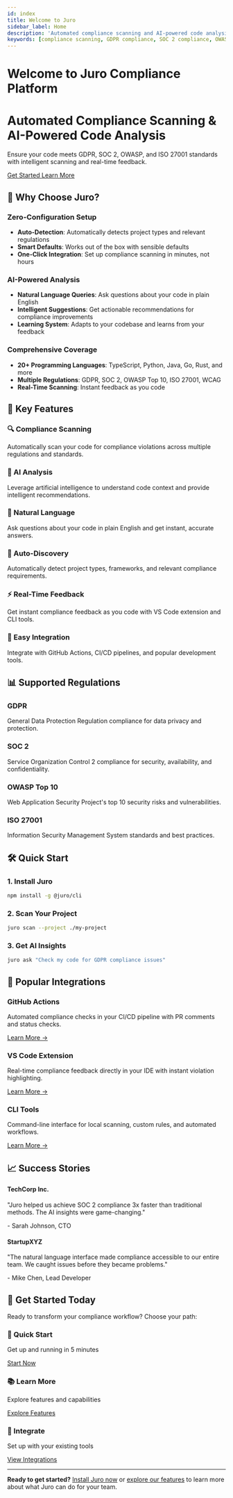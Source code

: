 ```yaml
---
id: index
title: Welcome to Juro
sidebar_label: Home
description: 'Automated compliance scanning and AI-powered code analysis for modern development teams'
keywords: [compliance scanning, GDPR compliance, SOC 2 compliance, OWASP security, automated compliance, AI code analysis]
---
```


# Welcome to Juro Compliance Platform

<div className="hero-banner">
  <h1 className="hero-title">
    Automated Compliance Scanning & AI-Powered Code Analysis
  </h1>
  <p className="hero-subtitle">
    Ensure your code meets GDPR, SOC 2, OWASP, and ISO 27001 standards with intelligent scanning and real-time feedback.
  </p>
  <div className="hero-buttons">
    <a className="button button--primary button--lg" href="/docs/getting-started/installation">
      Get Started
    </a>
    <a className="button button--secondary button--lg" href="/docs/features/compliance-scanning">
      Learn More
    </a>
  </div>
</div>

## 🚀 Why Choose Juro?

### **Zero-Configuration Setup**
- **Auto-Detection**: Automatically detects project types and relevant regulations
- **Smart Defaults**: Works out of the box with sensible defaults
- **One-Click Integration**: Set up compliance scanning in minutes, not hours

### **AI-Powered Analysis**
- **Natural Language Queries**: Ask questions about your code in plain English
- **Intelligent Suggestions**: Get actionable recommendations for compliance improvements
- **Learning System**: Adapts to your codebase and learns from your feedback

### **Comprehensive Coverage**
- **20+ Programming Languages**: TypeScript, Python, Java, Go, Rust, and more
- **Multiple Regulations**: GDPR, SOC 2, OWASP Top 10, ISO 27001, WCAG
- **Real-Time Scanning**: Instant feedback as you code

## 🎯 Key Features

<div className="feature-grid">
  <div className="feature-card">
    <h3>🔍 Compliance Scanning</h3>
    <p>Automatically scan your code for compliance violations across multiple regulations and standards.</p>
  </div>
  <div className="feature-card">
    <h3>🤖 AI Analysis</h3>
    <p>Leverage artificial intelligence to understand code context and provide intelligent recommendations.</p>
  </div>
  <div className="feature-card">
    <h3>💬 Natural Language</h3>
    <p>Ask questions about your code in plain English and get instant, accurate answers.</p>
  </div>
  <div className="feature-card">
    <h3>🔧 Auto-Discovery</h3>
    <p>Automatically detect project types, frameworks, and relevant compliance requirements.</p>
  </div>
  <div className="feature-card">
    <h3>⚡ Real-Time Feedback</h3>
    <p>Get instant compliance feedback as you code with VS Code extension and CLI tools.</p>
  </div>
  <div className="feature-card">
    <h3>🔗 Easy Integration</h3>
    <p>Integrate with GitHub Actions, CI/CD pipelines, and popular development tools.</p>
  </div>
</div>

## 📊 Supported Regulations

<div className="regulation-grid">
  <div className="regulation-card">
    <h3>GDPR</h3>
    <p>General Data Protection Regulation compliance for data privacy and protection.</p>
  </div>
  <div className="regulation-card">
    <h3>SOC 2</h3>
    <p>Service Organization Control 2 compliance for security, availability, and confidentiality.</p>
  </div>
  <div className="regulation-card">
    <h3>OWASP Top 10</h3>
    <p>Web Application Security Project's top 10 security risks and vulnerabilities.</p>
  </div>
  <div className="regulation-card">
    <h3>ISO 27001</h3>
    <p>Information Security Management System standards and best practices.</p>
  </div>
</div>

## 🛠️ Quick Start

### 1. Install Juro
```bash
npm install -g @juro/cli
```

### 2. Scan Your Project
```bash
juro scan --project ./my-project
```

### 3. Get AI Insights
```bash
juro ask "Check my code for GDPR compliance issues"
```

## 🔗 Popular Integrations

<div className="integration-grid">
  <div className="integration-card">
    <h3>GitHub Actions</h3>
    <p>Automated compliance checks in your CI/CD pipeline with PR comments and status checks.</p>
    <a href="/integrations/github-actions">Learn More →</a>
  </div>
  <div className="integration-card">
    <h3>VS Code Extension</h3>
    <p>Real-time compliance feedback directly in your IDE with instant violation highlighting.</p>
    <a href="/integrations/ide-setup">Learn More →</a>
  </div>
  <div className="integration-card">
    <h3>CLI Tools</h3>
    <p>Command-line interface for local scanning, custom rules, and automated workflows.</p>
    <a href="/integrations/cli-tools">Learn More →</a>
  </div>
</div>

## 📈 Success Stories

<div className="success-stories">
  <div className="success-story">
    <h4>TechCorp Inc.</h4>
    <p>"Juro helped us achieve SOC 2 compliance 3x faster than traditional methods. The AI insights were game-changing."</p>
    <span className="success-author">- Sarah Johnson, CTO</span>
  </div>
  <div className="success-story">
    <h4>StartupXYZ</h4>
    <p>"The natural language interface made compliance accessible to our entire team. We caught issues before they became problems."</p>
    <span className="success-author">- Mike Chen, Lead Developer</span>
  </div>
</div>

## 🚀 Get Started Today

Ready to transform your compliance workflow? Choose your path:

<div className="cta-grid">
  <div className="cta-card">
    <h3>🚀 Quick Start</h3>
    <p>Get up and running in 5 minutes</p>
    <a href="/docs/getting-started/installation" className="button button--primary">Start Now</a>
  </div>
  <div className="cta-card">
    <h3>📚 Learn More</h3>
    <p>Explore features and capabilities</p>
    <a href="/docs/features/compliance-scanning" className="button button--secondary">Explore Features</a>
  </div>
  <div className="cta-card">
    <h3>🔧 Integrate</h3>
    <p>Set up with your existing tools</p>
    <a href="/docs/integrations/github-actions" className="button button--secondary">View Integrations</a>
  </div>
</div>

---

**Ready to get started?** [Install Juro now](/docs/getting-started/installation) or [explore our features](/docs/features/compliance-scanning) to learn more about what Juro can do for your team.
